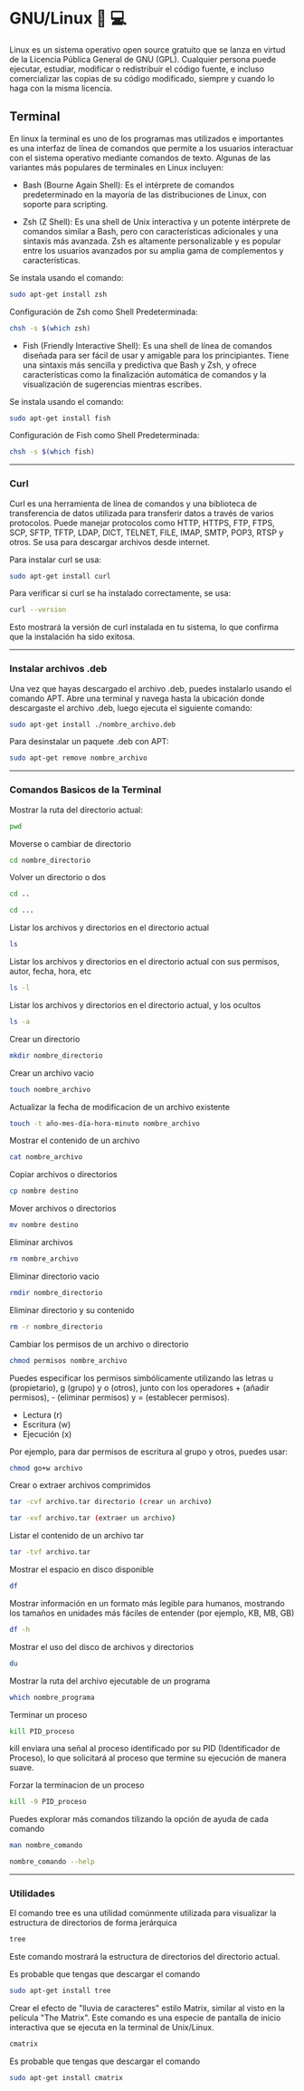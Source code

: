 # GNU/Linux :penguin: :computer:

Linux es un sistema operativo open source gratuito que se lanza en virtud de la Licencia Pública General de GNU (GPL). Cualquier persona puede ejecutar, estudiar, modificar o redistribuir el código fuente, e incluso comercializar las copias de su código modificado, siempre y cuando lo haga con la misma licencia.

## Terminal
En linux la terminal es uno de los programas mas utilizados e importantes es una interfaz de línea de comandos que permite a los usuarios interactuar con el sistema operativo mediante comandos de texto. Algunas de las variantes más populares de terminales en Linux incluyen:

- Bash (Bourne Again Shell): Es el intérprete de comandos predeterminado en la mayoría de las distribuciones de Linux, con soporte para scripting.

- Zsh (Z Shell): Es una shell de Unix interactiva y un potente intérprete de comandos similar a Bash, pero con características adicionales y una sintaxis más avanzada. Zsh es altamente personalizable y es popular entre los usuarios avanzados por su amplia gama de complementos y características.

Se instala usando el comando:
```bash
sudo apt-get install zsh
```
Configuración de Zsh como Shell Predeterminada:
```bash
chsh -s $(which zsh)
```

- Fish (Friendly Interactive Shell): Es una shell de línea de comandos diseñada para ser fácil de usar y amigable para los principiantes. Tiene una sintaxis más sencilla y predictiva que Bash y Zsh, y ofrece características como la finalización automática de comandos y la visualización de sugerencias mientras escribes.

Se instala usando el comando:
```bash
sudo apt-get install fish
```
Configuración de Fish como Shell Predeterminada:
```bash
chsh -s $(which fish)
```

---

### Curl

Curl es una herramienta de línea de comandos y una biblioteca de transferencia de datos utilizada para transferir datos a través de varios protocolos. Puede manejar protocolos como HTTP, HTTPS, FTP, FTPS, SCP, SFTP, TFTP, LDAP, DICT, TELNET, FILE, IMAP, SMTP, POP3, RTSP y otros. Se usa para descargar archivos desde internet.

Para instalar curl se usa:
```bash
sudo apt-get install curl
```
Para verificar si curl se ha instalado correctamente, se usa:
```bash
curl --version
```
Esto mostrará la versión de curl instalada en tu sistema, lo que confirma que la instalación ha sido exitosa.

---

### Instalar archivos .deb

 Una vez que hayas descargado el archivo .deb, puedes instalarlo usando el comando APT. Abre una terminal y navega hasta la ubicación donde descargaste el archivo .deb, luego ejecuta el siguiente comando:
 ```bash
 sudo apt-get install ./nombre_archivo.deb
 ```
 Para desinstalar un paquete .deb con APT:
 ```bash
 sudo apt-get remove nombre_archivo
 ```

---

### Comandos Basicos de la Terminal


Mostrar la ruta del directorio actual:
```bash
pwd
```
Moverse o cambiar de directorio
```bash
cd nombre_directorio
```
Volver un directorio o dos
```bash
cd ..

cd ...
```
Listar los archivos y directorios en el directorio actual
```bash
ls
```
Listar los archivos y directorios en el directorio actual con sus permisos, autor, fecha, hora, etc
```bash
ls -l
```
Listar los archivos y directorios en el directorio actual, y los ocultos
```bash
ls -a
```
Crear un directorio
```bash
mkdir nombre_directorio
```
Crear un archivo vacio
```bash
touch nombre_archivo
```
Actualizar la fecha de modificacion de un archivo existente
```bash
touch -t año-mes-día-hora-minuto nombre_archivo
```
Mostrar el contenido de un archivo
```bash
cat nombre_archivo
```
Copiar archivos o directorios
```bash
cp nombre destino
```
Mover archivos o directorios
```bash
mv nombre destino
```
Eliminar archivos
```bash
rm nombre_archivo
```
Eliminar directorio vacio
```bash
rmdir nombre_directorio
```
Eliminar directorio y su contenido
```bash
rm -r nombre_directorio
```
Cambiar los permisos de un archivo o directorio
```bash
chmod permisos nombre_archivo
```
Puedes especificar los permisos simbólicamente utilizando las letras u (propietario), g (grupo) y o (otros), junto con los operadores + (añadir permisos), - (eliminar permisos) y = (establecer permisos).

- Lectura (r)
- Escritura (w)
- Ejecución (x)

Por ejemplo, para dar permisos de escritura al grupo y otros, puedes usar:
```bash
chmod go+w archivo
```
Crear o extraer archivos comprimidos
```bash
tar -cvf archivo.tar directorio (crear un archivo)

tar -xvf archivo.tar (extraer un archivo)
```
Listar el contenido de un archivo tar
```bash
tar -tvf archivo.tar
```

Mostrar el espacio en disco disponible 
```bash
df
```
Mostrar información en un formato más legible para humanos, mostrando los tamaños en unidades más fáciles de entender (por ejemplo, KB, MB, GB)
```bash
df -h
```

Mostrar el uso del disco de archivos y directorios
```bash
du
```
Mostrar la ruta del archivo ejecutable de un programa
```bash
which nombre_programa
``` 
Terminar un proceso
```bash
kill PID_proceso
```
kill enviara una señal al proceso identificado por su PID (Identificador de Proceso), lo que solicitará al proceso que termine su ejecución de manera suave.

Forzar la terminacion de un proceso
```bash
kill -9 PID_proceso
```

Puedes explorar más comandos tilizando la opción de ayuda de cada comando
```bash
man nombre_comando

nombre_comando --help
```

---

### Utilidades

 El comando tree es una utilidad comúnmente utilizada para visualizar la estructura de directorios de forma jerárquica
 ```bash
 tree
 ```
 Este comando mostrará la estructura de directorios del directorio actual.

 Es probable que tengas que descargar el comando
 ```bash
 sudo apt-get install tree
 ```
 Crear el efecto de "lluvia de caracteres" estilo Matrix, similar al visto en la película "The Matrix". Este comando es una especie de pantalla de inicio interactiva que se ejecuta en la terminal de Unix/Linux.
 ```bash
 cmatrix
 ```
 Es probable que tengas que descargar el comando
 ```bash
 sudo apt-get install cmatrix
 ```
 